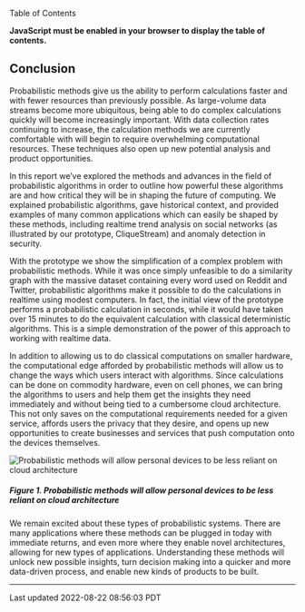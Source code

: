 Table of Contents

**JavaScript must be enabled in your browser to display the table of
contents.**

## Conclusion

Probabilistic methods give us the ability to perform calculations faster
and with fewer resources than previously possible. As large-volume data
streams become more ubiquitous, being able to do complex calculations
quickly will become increasingly important. With data collection rates
continuing to increase, the calculation methods we are currently
comfortable with will begin to require overwhelming computational
resources. These techniques also open up new potential analysis and
product opportunities.

In this report we’ve explored the methods and advances in the field of
probabilistic algorithms in order to outline how powerful these
algorithms are and how critical they will be in shaping the future of
computing. We explained probabilistic algorithms, gave historical
context, and provided examples of many common applications which can
easily be shaped by these methods, including realtime trend analysis on
social networks (as illustrated by our prototype, CliqueStream) and
anomaly detection in security.

With the prototype we show the simplification of a complex problem with
probabilistic methods. While it was once simply unfeasible to do a
similarity graph with the massive dataset containing every word used on
Reddit and Twitter, probabilistic algorithms make it possible to do the
calculations in realtime using modest computers. In fact, the initial
view of the prototype performs a probabilistic calculation in seconds,
while it would have taken over 15 minutes to do the equivalent
calculation with classical deterministic algorithms. This is a simple
demonstration of the power of this approach to working with realtime
data.

In addition to allowing us to do classical computations on smaller
hardware, the computational edge afforded by probabilistic methods will
allow us to change the ways which users interact with algorithms. Since
calculations can be done on commodity hardware, even on cell phones, we
can bring the algorithms to users and help them get the insights they
need immediately and without being tied to a cumbersome cloud
architecture. This not only saves on the computational requirements
needed for a given service, affords users the privacy that they desire,
and opens up new opportunities to create businesses and services that
push computation onto the devices themselves.

![Probabilistic methods will allow personal devices to be less reliant
on cloud architecture](figures/30.svg)

##### Figure 1. Probabilistic methods will allow personal devices to be less reliant on cloud architecture

We remain excited about these types of probabilistic systems. There are
many applications where these methods can be plugged in today with
immediate returns, and even more where they enable novel architectures,
allowing for new types of applications. Understanding these methods will
unlock new possible insights, turn decision making into a quicker and
more data-driven process, and enable new kinds of products to be built.

------------------------------------------------------------------------

Last updated 2022-08-22 08:56:03 PDT
